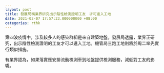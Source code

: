 ```yaml
---
layout: post
title: 發展局稱業界研究出示陰性檢測證明工友　才可進入工地
date: 2021-02-07 17:57:23.000000000 +08:00
categories: rthk
---
```


第四波疫情中，涉及較多人的感染群組是來自建築地盤。發展局透露，業界正研究，出示陰性檢測證明的工友才可以進入工地。機管局三跑工地則將於周二率先實行類似措施。

有業界認為，如果落實應安排流動檢測車到地盤提供檢測服務，減低對工友的影響。
